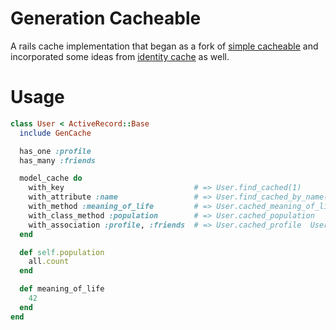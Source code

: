 Generation Cacheable
====================

A rails cache implementation that began as a fork of [simple cacheable](https://github.com/flyerhzm/simple_cacheable) and incorporated some ideas from [identity cache](https://github.com/Shopify/identity_cache) as well. 

Usage
=====

```ruby
class User < ActiveRecord::Base
  include GenCache

  has_one :profile
  has_many :friends

  model_cache do
    with_key                             # => User.find_cached(1)
    with_attribute :name                 # => User.find_cached_by_name("Pathouse")
    with_method :meaning_of_life         # => User.cached_meaning_of_life
    with_class_method :population        # => User.cached_population
    with_association :profile, :friends  # => User.cached_profile  User.cached_friends
  end

  def self.population
    all.count
  end

  def meaning_of_life
    42
  end
end
```

